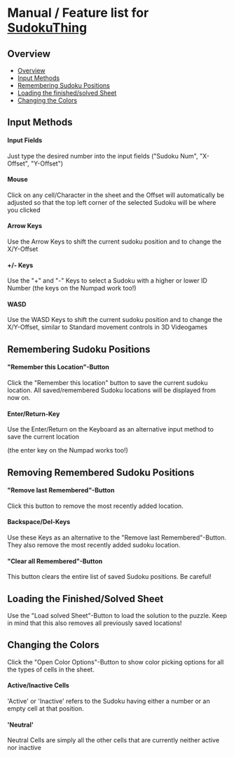 # Manual / Feature list for [SudokuThing](https://dystakruul.github.io/sudokuthing/)

## Overview

- [Overview](#overview)
- [Input Methods](#input-methods)
- [Remembering Sudoku Positions](#remembering-sudoku-positions)
- [Loading the finished/solved Sheet](#loading-the-finishedsolved-sheet)
- [Changing the Colors](#changing-the-colors)

## Input Methods

#### Input Fields

Just type the desired number into the input fields ("Sudoku Num", "X-Offset", "Y-Offset")

#### Mouse

Click on any cell/Character in the sheet and the Offset will automatically be adjusted so that the top left corner of the selected Sudoku will be where you clicked

#### Arrow Keys

Use the Arrow Keys to shift the current sudoku position and to change the X/Y-Offset

#### +/- Keys

Use the "+" and "-" Keys to select a Sudoku with a higher or lower ID Number
(the keys on the Numpad work too!)

#### WASD

Use the WASD Keys to shift the current sudoku position and to change the X/Y-Offset, similar to Standard movement controls in 3D Videogames


## Remembering Sudoku Positions

#### "Remember this Location"-Button
Click the "Remember this location" button to save the current sudoku location.
All saved/remembered Sudoku locations will be displayed from now on.

#### Enter/Return-Key
Use the Enter/Return on the Keyboard as an alternative input method to save the current location

(the enter key on the Numpad works too!)


## Removing Remembered Sudoku Positions

#### "Remove last Remembered"-Button
Click this button to remove the most recently added location.

#### Backspace/Del-Keys
Use these Keys as an alternative to the "Remove last Remembered"-Button. They also remove the most recently added sudoku location.

#### "Clear all Remembered"-Button
This button clears the entire list of saved Sudoku positions. Be careful!


## Loading the Finished/Solved Sheet

Use the "Load solved Sheet"-Button to load the solution to the puzzle.
Keep in mind that this also removes all previously saved locations!


## Changing the Colors

Click the "Open Color Options"-Button to show color picking options for all the types of cells in the sheet.

#### Active/Inactive Cells

'Active' or 'Inactive' refers to the Sudoku having either a number or an empty cell at that position.

#### 'Neutral'

Neutral Cells are simply all the other cells that are currently neither active nor inactive

